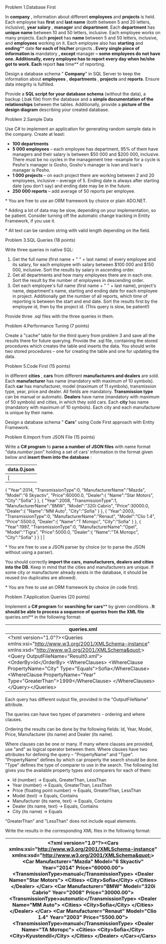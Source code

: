 
Problem 1.Database First 

In **company** , information about different **employees** and **projects** is held. Each employee has **first** and **last name** (both between 5 and 20 letters, inclusive), **year salary** , **manager** and **department**. Each **department** has **unique name** between 10 and 50 letters, inclusive. Each employee works on many projects. Each **project** has **name** between 5 and 50 letters, inclusive, and **employees** working on it. Each employee also has **starting** and **ending**** date **for each of his/her** projects **. Every single piece of information is** mandatory **, except** manager **– some employees do not have one. Additionally, every employee has to report every day when he/she got to work. Each** report **has** time** of reporting.

Design a database schema &quot; **Company**&quot; in SQL Server to keep the information about **employees** , **departments** , **projects** and **reports**. Ensure data integrity is fulfilled.

Provide a **SQL script for your database schema** (without the data), a backup (.bak file) from the database and a **simple documentation of the relationships** between the tables. Additionally, provide a **picture of the design diagram** describing your created database.

Problem 2.Sample Data 

Use C# to implement an application for generating random sample data in the company. Create at least:

- **100 departments**
- **5 000 employees** – each employee has department, 95% of them have managers and their salary is between $50 000 and $200 000, inclusive. There must be no cycles in the management tree –example for a cycle is Pesho&#39;s manager is Gosho, Gosho&#39;s manager is Ivan and Ivan&#39;s manager is Pesho.
- **1 000 projects** – on each project there are working between 2 and 20 employees, inclusive – average of 5. Ending date is always after starting date (you don&#39;t say) and ending date may be in the future.
- **250 000 reports** – add average of 50 reports per employee.

\* You are free to use an ORM framework by choice or plain ADO.NET.

\* Adding a lot of data may be slow, depending on your implementation, so be patient. Consider turning off the automatic change tracking in Entity Framework, if you use it.

\* All text can be random string with valid length depending on the field.

Problem 3.SQL Queries (18 points)

Write three queries in native SQL:

1. Get the full name (first name + &quot; &quot; + last name) of every employee and its salary, for each employee with salary between $100 000 and $150 000, inclusive. Sort the results by salary in ascending order.
2. Get all departments and how many employees there are in each one. Sort the result by the number of employees in descending order.
3. Get each employee&#39;s full name (first name + &quot; &quot; + last name), project&#39;s name, department&#39;s name, starting and ending date for each employee in project. Additionally get the number of all reports, which time of reporting is between the start and end date. Sort the results first by the employee id, then by the project id. (This query is slow, be patient!)

Provide three .sql files with the three queries in them.

Problem 4.Performance Tuning (7 points)

Create a &quot;cache&quot; table for the third query from problem 3 and save all the results there for future querying. Provide the .sql file, containing the stored procedures which creates the table and inserts the data. You should write two stored procedures – one for creating the table and one for updating the data.

Problem 5.Code First (15 points)

In different **cities** , **cars** from different **manufacturers and dealers** are sold. Each **manufacturer** has name (mandatory with maximum of 10 symbols). Each **car** has manufacturer, model (maximum of 11 symbols), transmission type, year, price and dealer. All fields are mandatory. **Transmission type** can be manual or automatic. **Dealers** have name (mandatory with maximum of 50 symbols) and cities, in which they sold cars. Each **city** has name (mandatory with maximum of 10 symbols). Each city and each manufacturer is unique by their name.

Design a database schema &quot; **Cars**&quot; using Code First approach with Entity Framework.

Problem 6.Import from JSON File (15 points)

Write a **C# program** to **parse a number of JSON files** with name format &quot;data._number_.json&quot; holding a set of cars&#39; information in the format given below and **insert them into the database** :

| **data.0.json** |
| --- |
| [
   {
      "Year":2014,
      "TransmissionType":0,
      "ManufacturerName":"Mazda",
      "Model":"6 Skyactiv",
      "Price":60000.0,
      "Dealer":{
         "Name":"Star Motors",
         "City":"Sofia"
      }
   },
   {
      "Year":2008,
      "TransmissionType":1,
      "ManufacturerName":"BMW",
      "Model":"320i Cabrio",
      "Price":30000.0,
      "Dealer":{
         "Name":"MM Auto",
         "City":"Sofia"
      }
   },
   {
      "Year":2003,
      "TransmissionType":0,
      "ManufacturerName":"Renaut",
      "Model":"Clio 1.4",
      "Price":5500.0,
      "Dealer":{
         "Name":"T Моторс",
         "City":"Sofia"
      }
   },
   {
      "Year":1997,
      "TransmissionType":0,
      "ManufacturerName":"Opel",
      "Model":"Tigra",
      "Price":5000.0,
      "Dealer":{
         "Name":"TA Моторс",
         "City":"Sofia"
      }
   }
]
 |

\* You are free to use a JSON parser by choice (or to parse the JSON without using a parser).

You should correctly **import the cars, manufacturers, dealers and cities into the DB**. Keep in mind that the cities and manufacturers are unique. If some city or manufacturer already exists in the database, it should be reused (no duplicates are allowed).

\* You are free to use an ORM framework by choice (in code first).

Problem 7.Application Queries (20 points)

Implement a **C# program** for **searching for cars**** by given conditions **. It should be able to process a sequence of queries from the XML file** queries.xml** in the following format:

| **queries.xml** |
| --- |
| &lt;?xml version=&quot;1.0&quot;?&gt;&lt;Queries xmlns:xsi=&quot;http://www.w3.org/2001/XMLSchema-instance&quot; xmlns:xsd=&quot;http://www.w3.org/2001/XMLSchema&quot;&gt;  &lt;Query OutputFileName=&quot;Result0.xml&quot;&gt;    &lt;OrderBy&gt;Id&lt;/OrderBy&gt;    &lt;WhereClauses&gt;      &lt;WhereClause PropertyName=&quot;City&quot; Type=&quot;Equals&quot;&gt;Sofia&lt;/WhereClause&gt;      &lt;WhereClause PropertyName=&quot;Year&quot; Type=&quot;GreaterThan&quot;&gt;1999&lt;/WhereClause&gt;    &lt;/WhereClauses&gt;  &lt;/Query&gt;&lt;/Queries&gt; |

Each query has different output file, provided in the &quot;OutputFileName&quot; attribute.

The queries can have two types of parameters - ordering and where clauses.

Ordering the results can be done by the following fields: Id, Year, Model, Price, Manufacturer (its name) and Dealer (its name).

Where clauses can be one or many. If many where clauses are provided, use &quot;and&quot; as logical operator between them. Where clauses have two attributes for defining the query – &quot;PropertyName&quot; and &quot;Type&quot;. &quot;PropertyName&quot; defines by which car property the search should be done. &quot;Type&quot; defines the type of comparer to use in the search. The following list gives you the available property types and comparers for each of them:

- Id (number) -&gt; Equals, GreaterThan, LessThan
- Year (number) -&gt; Equals, GreaterThan, LessThan
- Price (floating point number) -&gt; Equals, GreaterThan, LessThan
- Model (text) -&gt; Equals, Contains
- Manufacturer (its name, text) -&gt; Equals, Contains
- Dealer (its name, text) -&gt; Equals, Contains
- City (its name) -&gt; Equals

&quot;GreaterThan&quot; and &quot;LessThan&quot; does not include equal elements.

Write the results in the corresponding XML files in the following format:

| &lt;?xml version=&quot;1.0&quot;?&gt;&lt;Cars xmlns:xsi=&quot;http://www.w3.org/2001/XMLSchema-instance&quot; xmlns:xsd=&quot;http://www.w3.org/2001/XMLSchema&quot;&gt;  &lt;Car Manufacturer=&quot;Mazda&quot; Model=&quot;6 Skyactiv&quot; Year=&quot;2014&quot; Price=&quot;60000.00&quot;&gt;    &lt;TransmissionType&gt;manual&lt;/TransmissionType&gt;    &lt;Dealer Name=&quot;Star Motors&quot;&gt;      &lt;Cities&gt;        &lt;City&gt;Sofia&lt;/City&gt;      &lt;/Cities&gt;    &lt;/Dealer&gt;  &lt;/Car&gt;  &lt;Car Manufacturer=&quot;BMW&quot; Model=&quot;320i Cabrio&quot; Year=&quot;2008&quot; Price=&quot;30000.00&quot;&gt;    &lt;TransmissionType&gt;automatic&lt;/TransmissionType&gt;    &lt;Dealer Name=&quot;MM Auto&quot;&gt;      &lt;Cities&gt;        &lt;City&gt;Sofia&lt;/City&gt;      &lt;/Cities&gt;    &lt;/Dealer&gt;  &lt;/Car&gt;  &lt;Car Manufacturer=&quot;Renaut&quot; Model=&quot;Clio 1.4&quot; Year=&quot;2003&quot; Price=&quot;5500.00&quot;&gt;    &lt;TransmissionType&gt;manual&lt;/TransmissionType&gt;    &lt;Dealer Name=&quot;TA Моторс&quot;&gt;      &lt;Cities&gt;        &lt;City&gt;Sofia&lt;/City&gt;        &lt;City&gt;Kyustendil&lt;/City&gt;      &lt;/Cities&gt;    &lt;/Dealer&gt;  &lt;/Car&gt;&lt;/Cars&gt; |
| --- |

